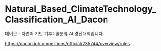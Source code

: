 # Natural_Based_ClimateTechnology_Classification_AI_Dacon
데이콘 - 자연어 기반 기후기술분류 AI 경진대회입니다.

https://dacon.io/competitions/official/235744/overview/rules
